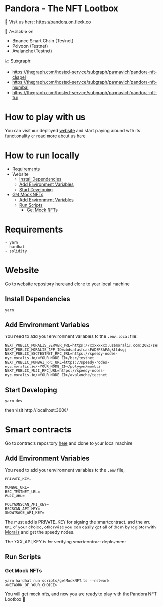 # Pandora - The NFT Lootbox

👀 Visit us here: https://pandora.on.fleek.co

📱 Available on

- Binance Smart Chain (Testnet)
- Polygon (Testnet)
- Avalanche (Testnet)

📈 Subgraph:

- https://thegraph.com/hosted-service/subgraph/pannavich/pandora-nft-chapel
- https://thegraph.com/hosted-service/subgraph/pannavich/pandora-nft-mumbai
- https://thegraph.com/hosted-service/subgraph/pannavich/pandora-nft-fuji

# How to play with us

You can visit our deployed [website](https://pandora.on.fleek.co) and start playing around with its functionality or read more about us [here](https://github.com/pandora-nft/website/blob/main/README.md)

# How to run locally

- [Requirements](#requirements)
- [Website](#website)
  - [Install Dependencies](#install-dependencies)
  - [Add Environment Variables](#add-environment-variables)
  - [Start Developing](#start-developing)
- [Get Mock NFTs](#get-mock-nfts)
  - [Add Environment Variables](#add-environment-variables-1)
  - [Run Scripts](#run-scripts)
    - [Get Mock NFTs](#get-mock-nfts)

# Requirements

```
- yarn
- hardhat
- solidity
```

# Website

Go to website repository [here](https://github.com/pandora-nft/website) and clone to your local machine

## Install Dependencies

    yarn

## Add Environment Variables

You need to add your environment variables to the
`.env.local` file:

```
NEXT_PUBLIC_MORALIS_SERVER_URL=https://xxxxxxxx.usemoralis.com:2053/server
NEXT_PUBLIC_MORALIS_APP_ID=abdsafasfcasFADSFSAFAgkfldsgj
NEXT_PUBLIC_BSCTESTNET_RPC_URL=https://speedy-nodes-nyc.moralis.io/<YOUR_NODE_ID>/bsc/testnet
NEXT_PUBLIC_MUMBAI_RPC_URL=https://speedy-nodes-nyc.moralis.io/<YOUR_NODE_ID>/polygon/mumbai
NEXT_PUBLIC_FUJI_RPC_URL=https://speedy-nodes-nyc.moralis.io/<YOUR_NODE_ID>/avalanche/testnet
```

## Start Developing

    yarn dev

then visit http://localhost:3000/

# Smart contracts

Go to contracts repository [here](https://github.com/pandora-nft/contracts) and clone to your local machine

## Add Environment Variables

You need to add your environment variables to the `.env` file,

    PRIVATE_KEY=

    MUMBAI_URL=
    BSC_TESTNET_URL=
    FUJI_URL=

    POLYGONSCAN_API_KEY=
    BSCSCAN_API_KEY=
    SNOWTRACE_API_KEY=

The must add is PRIVATE_KEY for signing the smartcontract.
and the `RPC URL` of your choice, otherwise you can easily get all of them by register with [Moralis](https://moralis.io/) and get the speedy nodes.

The XXX_API_KEY is for verifying smartcontract deployment.

## Run Scripts

### Get Mock NFTs

    yarn hardhat run scripts/getMockNFT.ts --network <NETWORK_OF_YOUR_CHOICE>

You will get mock nfts, and now you are ready to play with the Pandora NFT Lootbox 🎉
